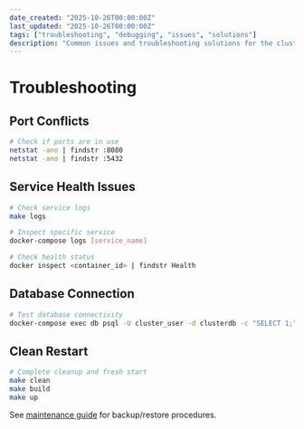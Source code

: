 ```yaml
---
date_created: "2025-10-26T00:00:00Z"
last_updated: "2025-10-26T00:00:00Z"
tags: ["troubleshooting", "debugging", "issues", "solutions"]
description: "Common issues and troubleshooting solutions for the cluster"
---
```


# Troubleshooting

## Port Conflicts

```bash
# Check if ports are in use
netstat -ano | findstr :8080
netstat -ano | findstr :5432
```

## Service Health Issues

```bash
# Check service logs
make logs

# Inspect specific service
docker-compose logs [service_name]

# Check health status
docker inspect <container_id> | findstr Health
```

## Database Connection

```bash
# Test database connectivity
docker-compose exec db psql -U cluster_user -d clusterdb -c "SELECT 1;"
```

## Clean Restart

```bash
# Complete cleanup and fresh start
make clean
make build
make up
```

See [maintenance guide](maintenance.md) for backup/restore procedures.
